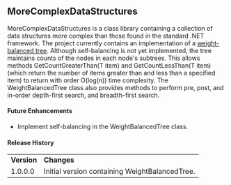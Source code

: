 MoreComplexDataStructures
-------------------------

MoreComplexDataStructures is a class library containing a collection of data structures more complex than those found in the standard .NET framework.  The project currently contains an implementation of a [weight-balanced tree](https://en.wikipedia.org/wiki/Weight-balanced_tree).  Although self-balancing is not yet implemented, the tree maintains counts of the nodes in each node's subtrees.  This allows methods GetCountGreaterThan(T item) and GetCountLessThan(T item) (which return the number of items greater than and less than a specified item) to return with order O(log(n)) time complexity.  The WeightBalancedTree class also provides methods to perform pre, post, and in-order depth-first search, and breadth-first search.

#### Future Enhancements
- Implement self-balancing in the WeightBalancedTree class.

#### Release History

<table>
  <tr>
    <td><b>Version</b></td>
    <td><b>Changes</b></td>
  </tr>
  <tr>
    <td valign="top">1.0.0.0</td>
    <td>
      Initial version containing WeightBalancedTree.
    </td>
  </tr>
</table>